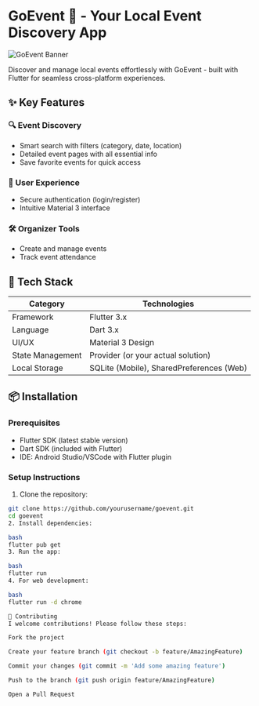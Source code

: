 # GoEvent 🎉 - Your Local Event Discovery App

![GoEvent Banner](https://res.cloudinary.com/dhbqealwn/image/upload/v1740332036/jrkc64rugrq0oqdhi7dq.png)

Discover and manage local events effortlessly with GoEvent - built with Flutter for seamless cross-platform experiences.

## ✨ Key Features

### 🔍 Event Discovery
- Smart search with filters (category, date, location)
- Detailed event pages with all essential info
- Save favorite events for quick access

### 👤 User Experience
- Secure authentication (login/register)
- Intuitive Material 3 interface

### 🛠 Organizer Tools
- Create and manage events
- Track event attendance

## 🚀 Tech Stack

| Category       | Technologies                          |
|----------------|---------------------------------------|
| Framework      | Flutter 3.x                           |
| Language       | Dart 3.x                              |
| UI/UX          | Material 3 Design                     |
| State Management | Provider (or your actual solution)    |
| Local Storage  | SQLite (Mobile), SharedPreferences (Web) |

## 📦 Installation

### Prerequisites
- Flutter SDK (latest stable version)
- Dart SDK (included with Flutter)
- IDE: Android Studio/VSCode with Flutter plugin

### Setup Instructions
1. Clone the repository:
```bash
git clone https://github.com/yourusername/goevent.git
cd goevent
2. Install dependencies:

bash
flutter pub get
3. Run the app:

bash
flutter run
4. For web development:

bash
flutter run -d chrome

🤝 Contributing
I welcome contributions! Please follow these steps:

Fork the project

Create your feature branch (git checkout -b feature/AmazingFeature)

Commit your changes (git commit -m 'Add some amazing feature')

Push to the branch (git push origin feature/AmazingFeature)

Open a Pull Request
